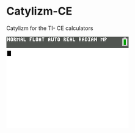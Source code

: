 # Catylizm-CE
Catylizm for the TI- CE calculators

![Animated Screenshot](/screenshots/new_graphics.png)